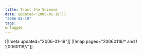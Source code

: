```yaml
---
title: Trust the Science
date: updated="2006-01-19"]]
"2006-01-19"
tags:
untagged
---
```

[[!meta updated="2006-01-19"]]
[[!map pages="20060119/* and ! 20060119/*/*"]]
